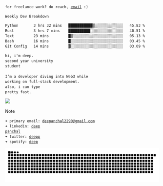<code>for freelance work? do reach, [email](mailto:deepanchal2290@gmail.com) :)</code><br>

<code>Weekly Dev Breakdown </code><br>
<!--START_SECTION:waka-->

```txt
Python       3 hrs 32 mins   ███████████▒░░░░░░░░░░░░░   45.83 %
Rust         3 hrs 7 mins    ██████████░░░░░░░░░░░░░░░   40.51 %
Text         23 mins         █▒░░░░░░░░░░░░░░░░░░░░░░░   05.13 %
Bash         16 mins         █░░░░░░░░░░░░░░░░░░░░░░░░   03.45 %
Git Config   14 mins         ▓░░░░░░░░░░░░░░░░░░░░░░░░   03.09 %
```

<!--END_SECTION:waka-->

<code>hi, i'm deep.</code><br>
<code>second year university student</code><br><br>
<code>I’m a developer diving into Web3 while working on full-stack development.</code><br>
<code>also, i can type pretty fast.</code><br>

[![](https://komarev.com/ghpvc/?username=Deeppanchal2108&base=1000&color=ADD8E8)](https://github.com/Deeppanchal2108)

> [!NOTE]
><code>➜ primary email: [deepanchal2290@gmail.com](mailto:deepanchal2290@gmail.com)</code><br>
> <code>➜ linkedin: [deep panchal](https://www.linkedin.com/in/deep-panchal-123299292/)</code><br>
> <code>➜ twitter: [deepp](https://x.com/deepp2108)</code><br>
> <code>➜ spotify: [deep](https://open.spotify.com/user/31ir44gq5iylheg6bc4btvv6iz7e)</code><br>

<picture>
  <source media="(prefers-color-scheme: dark)" srcset="https://raw.githubusercontent.com/Deeppanchal2108/Deeppanchal2108/output/github-contribution-grid-snake-dark.svg">
  <source media="(prefers-color-scheme: light)" srcset="https://raw.githubusercontent.com/Deeppanchal2108/Deeppanchal2108/output/github-contribution-grid-snake.svg">
  <img alt="GitHub contribution snake animation" src="https://raw.githubusercontent.com/Deeppanchal2108/Deeppanchal2108/output/github-contribution-grid-snake.svg">
</picture>
